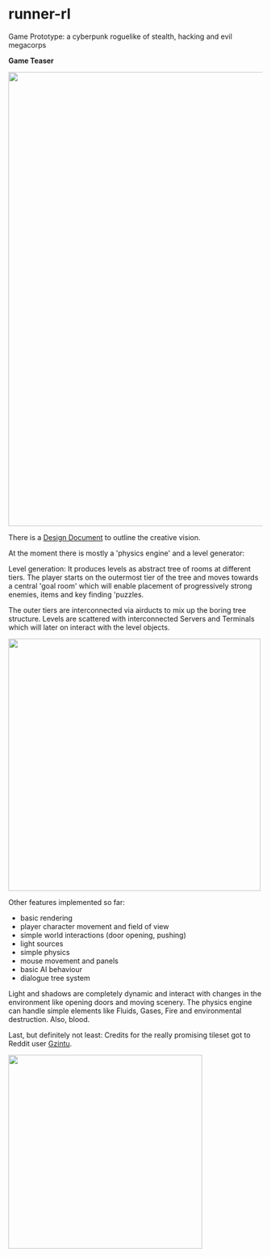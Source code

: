 # runner-rl
Game Prototype: a cyberpunk roguelike of stealth, hacking and evil megacorps

**Game Teaser**

<p align="left">
  <img src="https://github.com/Nephas/runner-rl/blob/master/gif/demo.gif" width="900"/>
</p>

There is a [Design Document](https://github.com/Nephas/runner-rl/blob/master/docs/design.pdf) to 
outline the creative vision.

At the moment there is mostly a 'physics engine' and a level generator:

Level generation:
It produces levels as abstract tree of rooms at different tiers. The player starts on 
the outermost tier of the tree and moves towards a central 'goal room' which will enable 
placement of progressively strong enemies, items and key finding 'puzzles.

The outer tiers are interconnected via airducts to mix up the boring tree structure.
Levels are scattered with interconnected Servers and Terminals which will later on interact 
with the level objects.

<p align="left">
  <img src="https://github.com/Nephas/runner-rl/blob/master/gif/levelgen.gif" width="500"/>
</p>

Other features implemented so far:

* basic rendering
* player character movement and field of view
* simple world interactions (door opening, pushing)
* light sources
* simple physics
* mouse movement and panels
* basic AI behaviour
* dialogue tree system

Light and shadows are completely dynamic and interact with changes in the environment like 
opening doors and moving scenery. The physics engine can handle simple elements like Fluids, 
Gases, Fire and environmental destruction. Also, blood.

Last, but definitely not least: Credits for the really promising tileset got to Reddit user [Gzintu](https://www.reddit.com/user/gzintu).

<p align="left">
  <img src="https://github.com/Nephas/runner-rl/blob/master/graphics/exp_24x24.png" width="384"/>
</p>
